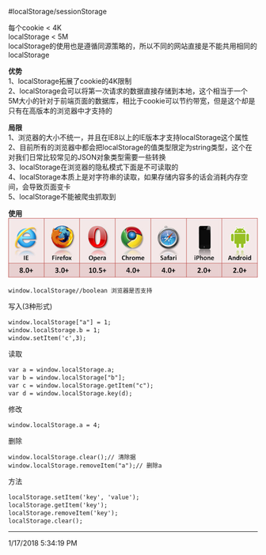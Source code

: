 #localStorage/sessionStorage  

每个cookie < 4K  
localStorage < 5M  
localStorage的使用也是遵循同源策略的，所以不同的网站直接是不能共用相同的localStorage  

**优势**  
1、localStorage拓展了cookie的4K限制  
2、localStorage会可以将第一次请求的数据直接存储到本地，这个相当于一个5M大小的针对于前端页面的数据库，相比于cookie可以节约带宽，但是这个却是只有在高版本的浏览器中才支持的  

**局限**  
1、浏览器的大小不统一，并且在IE8以上的IE版本才支持localStorage这个属性  
2、目前所有的浏览器中都会把localStorage的值类型限定为string类型，这个在对我们日常比较常见的JSON对象类型需要一些转换  
3、localStorage在浏览器的隐私模式下面是不可读取的  
4、localStorage本质上是对字符串的读取，如果存储内容多的话会消耗内存空间，会导致页面变卡  
5、localStorage不能被爬虫抓取到  

**使用**  
![](./image/localstorage.jpg)  

	window.localStorage//boolean 浏览器是否支持
写入(3种形式)  

	window.localStorage["a"] = 1;
	window.localStorage.b = 1;
	window.setItem('c',3);

读取  

	var a = window.localStorage.a;
	var b = window.localStorage["b"];
	var c = window.localStorage.getItem("c");
	var d = window.localStorage.key(d);

修改  

	window.localStorage.a = 4;

删除  

	window.localStorage.clear();// 清除据
	window.localStorage.removeItem("a");// 删除a

方法  

	localStorage.setItem('key', 'value');
	localStorage.getItem('key');
	localStorage.removeItem('key');
	localStorage.clear();

***  
1/17/2018 5:34:19 PM 